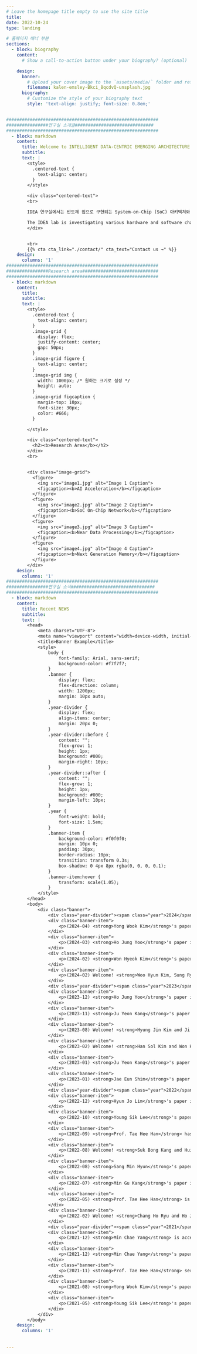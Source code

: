 ```yaml
---
# Leave the homepage title empty to use the site title
title:
date: 2022-10-24
type: landing

# 홈페이지 배너 부분
sections:
  - block: biography
    content:
      # Show a call-to-action button under your biography? (optional)

    design:
      banner:
        # Upload your cover image to the `assets/media/` folder and reference it here
        filename: kalen-emsley-Bkci_8qcdvQ-unsplash.jpg
      biography:
        # Customize the style of your biography text
        style: 'text-align: justify; font-size: 0.8em;'


##########################################################
################연구실 소개글##############################
##########################################################
  - block: markdown
    content:
      title: Welcome to INTELLIGENT DATA-CENTRIC EMERGING ARCHITECTURE LAB(IDEA.L) at SKKU.
      subtitle: 
      text: |
        <style>
          .centered-text {
            text-align: center;
          }
        </style>

        <div class="centered-text">
        <br>

        IDEA 연구실에서는 반도체 칩으로 구현되는 System-on-Chip (SoC) 아키텍처와 설계 기술에 관련된 하드웨어와 <br>소프트웨어에서의 다양한 문제들을 연구하고 있습니다. 최근 우리는 빅 데이터와 인공지능 어플리케이션에서 기인하는 <br>메모리 및 스토리지 데이터 병목현상을 해결하기 위한 지능형 데이터 중심 컴퓨팅 아키텍처, optical link를 포함하는 <br>차세대 온칩 인터커넥트 등의 분야에서 시스템 레벨 연구에 초점을 맞추고 있습니다.<br><br>

        The IDEA lab is investigating various hardware and software challenges related to System-on-Chip (SoC) <br>architecture and design technology implemented as semiconductor chips. We have recently focused on <br>system-level research in intelligent data-driven computing architectures to address memory and storage <br>data bottlenecks caused by big data and artificial intelligence applications, as well as next-generation <br>on-chip interconnects including optical links.
        </div>


        <br>
        {{% cta cta_link="./contact/" cta_text="Contact us →" %}}
    design:
      columns: '1'
##########################################################
################Research area#############################
##########################################################
  - block: markdown
    content:
      title: 
      subtitle: 
      text: |
        <style>
          .centered-text {
            text-align: center;
          }
          .image-grid {
            display: flex;
            justify-content: center;
            gap: 50px;
          }
          .image-grid figure {
            text-align: center;
          }
          .image-grid img {
            width: 1000px; /* 원하는 크기로 설정 */
            height: auto;
          }
          .image-grid figcaption {
            margin-top: 10px;
            font-size: 30px;
            color: #666;
          }

        </style>

        <div class="centered-text">
          <h2><b>Research Area</b></h2>
        </div>
        <br>


        <div class="image-grid">
          <figure>
            <img src="image1.jpg" alt="Image 1 Caption">
            <figcaption><b>AI Acceleration</b></figcaption>
          </figure>
          <figure>
            <img src="image2.jpg" alt="Image 2 Caption">
            <figcaption><b>SoC On-Chip Network</b></figcaption>
          </figure>
          <figure>
            <img src="image3.jpg" alt="Image 3 Caption">
            <figcaption><b>Near Data Processing</b></figcaption>
          </figure>
          <figure>
            <img src="image4.jpg" alt="Image 4 Caption">
            <figcaption><b>Next Generation Memory</b></figcaption>
          </figure>
        </div>
    design:
      columns: '1'
##########################################################
################연구실 소식################################
##########################################################
  - block: markdown
    content: 
      title: Recent NEWS
      subtitle: 
      text: |
        <head>
            <meta charset="UTF-8">
            <meta name="viewport" content="width=device-width, initial-scale=1.0">
            <title>Banner Example</title>
            <style>
                body {
                    font-family: Arial, sans-serif;
                    background-color: #f7f7f7;
                }
                .banner {
                    display: flex;
                    flex-direction: column;
                    width: 1200px;
                    margin: 10px auto;
                }
                .year-divider {
                    display: flex;
                    align-items: center;
                    margin: 20px 0;
                }
                .year-divider::before {
                    content: "";
                    flex-grow: 1;
                    height: 1px;
                    background: #000;
                    margin-right: 10px;
                }
                .year-divider::after {
                    content: "";
                    flex-grow: 1;
                    height: 1px;
                    background: #000;
                    margin-left: 10px;
                }
                .year {
                    font-weight: bold;
                    font-size: 1.5em;
                }
                .banner-item {
                    background-color: #f0f0f0;
                    margin: 10px 0;
                    padding: 30px;
                    border-radius: 10px;
                    transition: transform 0.3s;
                    box-shadow: 0 4px 8px rgba(0, 0, 0, 0.1);
                }
                .banner-item:hover {
                    transform: scale(1.05);
                }
            </style>
        </head>
        <body>
            <div class="banner">
                <div class="year-divider"><span class="year">2024</span></div>
                <div class="banner-item">
                    <p>(2024-04) <strong>Yong Wook Kim</strong>'s paper is accepted by the IEEE Access.</p>
                </div>
                <div class="banner-item">
                    <p>(2024-03) <strong>Ho Jung Yoo</strong>'s paper is selected as the featured article in IEEE Access.</p>
                </div>
                <div class="banner-item">
                    <p>(2024-02) <strong>Won Hyeok Kim</strong>'s paper is accepted by the ICAIIC.</p>
                </div>
                <div class="banner-item">
                    <p>(2024-02) Welcome! <strong>Woo Hyun Kim, Sung Ryong Yoo, and Min Jun Kim</strong> have joined our group as graduate students.</p>
                </div>
                <div class="year-divider"><span class="year">2023</span></div>
                <div class="banner-item">
                    <p>(2023-12) <strong>Ho Jung Yoo</strong>'s paper is accepted by the IEEE Access.</p>
                </div>
                <div class="banner-item">
                    <p>(2023-11) <strong>Ju Yeon Kang</strong>'s paper is accepted by the IEEE Access.</p>
                </div>
                <div class="banner-item">
                    <p>(2023-08) Welcome! <strong>Hyung Jin Kim and Ji Hun Choi</strong> have joined our group as graduate students.</p>
                </div>
                <div class="banner-item">
                    <p>(2023-02) Welcome! <strong>Han Sol Kim and Won Hyeok Kim</strong> have joined our group as graduate students.</p>
                </div>
                <div class="banner-item">
                    <p>(2023-01) <strong>Ju Yeon Kang</strong>'s paper is accepted by the IEEE Access.</p>
                </div>
                <div class="banner-item">
                    <p>(2023-01) <strong>Jae Eun Shim</strong>'s paper is accepted by the IEEE Access.</p>
                </div>
                <div class="year-divider"><span class="year">2022</span></div>
                <div class="banner-item">
                    <p>(2022-12) <strong>Hyun Jo Lim</strong>'s paper is accepted by the MDPI Electronics.</p>
                </div>
                <div class="banner-item">
                    <p>(2022-10) <strong>Young Sik Lee</strong>'s paper is accepted by the IEEE Transactions on Parallel and Distributed Systems (TPDS).</p>
                </div>
                <div class="banner-item">
                    <p>(2022-09) <strong>Prof. Tae Hee Han</strong> has been elevated to the senior member of the IEEE.</p>
                </div>
                <div class="banner-item">
                    <p>(2022-08) Welcome! <strong>Suk Bong Kang and Hui Ze Hong</strong> have joined our group as graduate students.</p>
                </div>
                <div class="banner-item">
                    <p>(2022-08) <strong>Sang Min Hyun</strong>'s paper is accepted by the MDPI Electronics.</p>
                </div>
                <div class="banner-item">
                    <p>(2022-07) <strong>Min Gu Kang</strong>'s paper is accepted by the IEEE Access.</p>
                </div>
                <div class="banner-item">
                    <p>(2022-05) <strong>Prof. Tae Hee Han</strong> is awarded the SKKU Teaching Award.</p>
                </div>
                <div class="banner-item">
                    <p>(2022-02) Welcome! <strong>Chang Ho Ryu and Ho Jung Yoo</strong> have joined our group as graduate students.</p>
                </div>
                <div class="year-divider"><span class="year">2021</span></div>
                <div class="banner-item">
                    <p>(2021-12) <strong>Min Chae Yang</strong> is accepted by the Samsung Electronics Memory business.</p>
                </div>
                <div class="banner-item">
                    <p>(2021-12) <strong>Min Chae Yang</strong>'s paper is accepted by the IEEE Access.</p>
                </div>
                <div class="banner-item">
                    <p>(2021-11) <strong>Prof. Tae Hee Han</strong> serves as the Program Manager in Computer System & Processing, National Research Foundation of Korea.</p>
                </div>
                <div class="banner-item">
                    <p>(2021-08) <strong>Yong Wook Kim</strong>'s paper is accepted by the IEEE Access.</p>
                </div>
                <div class="banner-item">
                    <p>(2021-05) <strong>Young Sik Lee</strong>'s paper is accepted by the IEEE Access.</p>
                </div>
            </div>
        </body>
    design:
      columns: '1'
      
  
---
```

